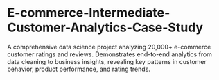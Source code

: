 # E-commerce-Intermediate-Customer-Analytics-Case-Study
A comprehensive data science project analyzing 20,000+ e-commerce customer ratings and reviews. Demonstrates end-to-end analytics from data cleaning to business insights, revealing key patterns in customer behavior, product performance, and rating trends.

